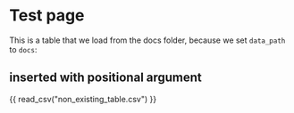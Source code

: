 # Test page

This is a table that we load from the docs folder, because we set `data_path` to `docs`:

## inserted with positional argument

{{ read_csv("non_existing_table.csv") }}
